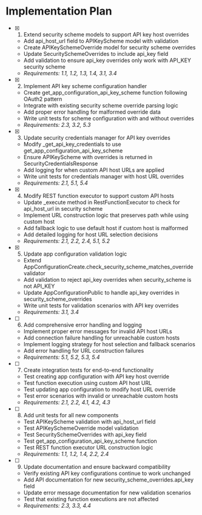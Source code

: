 # Implementation Plan

- [x] 1. Extend security scheme models to support API key host overrides

  - Add api_host_url field to APIKeyScheme model with validation
  - Create APIKeySchemeOverride model for security scheme overrides
  - Update SecuritySchemeOverrides to include api_key field
  - Add validation to ensure api_key overrides only work with API_KEY security scheme
  - _Requirements: 1.1, 1.2, 1.3, 1.4, 3.1, 3.4_

- [x] 2. Implement API key scheme configuration handler

  - Create get_app_configuration_api_key_scheme function following OAuth2 pattern
  - Integrate with existing security scheme override parsing logic
  - Add proper error handling for malformed override data
  - Write unit tests for scheme configuration with and without overrides
  - _Requirements: 2.3, 3.2, 5.3_

- [x] 3. Update security credentials manager for API key overrides

  - Modify \_get_api_key_credentials to use get_app_configuration_api_key_scheme
  - Ensure APIKeyScheme with overrides is returned in SecurityCredentialsResponse
  - Add logging for when custom API host URLs are applied
  - Write unit tests for credentials manager with host URL overrides
  - _Requirements: 2.1, 5.1, 5.4_

- [x] 4. Modify REST function executor to support custom API hosts

  - Update \_execute method in RestFunctionExecutor to check for api_host_url in security scheme
  - Implement URL construction logic that preserves path while using custom host
  - Add fallback logic to use default host if custom host is malformed
  - Add detailed logging for host URL selection decisions
  - _Requirements: 2.1, 2.2, 2.4, 5.1, 5.2_

- [x] 5. Update app configuration validation logic

  - Extend AppConfigurationCreate.check_security_scheme_matches_override validator
  - Add validation to reject api_key overrides when security_scheme is not API_KEY
  - Update AppConfigurationPublic to handle api_key overrides in security_scheme_overrides
  - Write unit tests for validation scenarios with API key overrides
  - _Requirements: 3.1, 3.4_

- [ ] 6. Add comprehensive error handling and logging

  - Implement proper error messages for invalid API host URLs
  - Add connection failure handling for unreachable custom hosts
  - Implement logging strategy for host selection and fallback scenarios
  - Add error handling for URL construction failures
  - _Requirements: 5.1, 5.2, 5.3, 5.4_

- [ ] 7. Create integration tests for end-to-end functionality

  - Test creating app configuration with API key host override
  - Test function execution using custom API host URL
  - Test updating app configuration to modify host URL override
  - Test error scenarios with invalid or unreachable custom hosts
  - _Requirements: 2.1, 2.2, 4.1, 4.2, 4.3_

- [ ] 8. Add unit tests for all new components

  - Test APIKeyScheme validation with api_host_url field
  - Test APIKeySchemeOverride model validation
  - Test SecuritySchemeOverrides with api_key field
  - Test get_app_configuration_api_key_scheme function
  - Test REST function executor URL construction logic
  - _Requirements: 1.1, 1.2, 1.4, 2.2, 2.4_

- [ ] 9. Update documentation and ensure backward compatibility
  - Verify existing API key configurations continue to work unchanged
  - Add API documentation for new security_scheme_overrides.api_key field
  - Update error message documentation for new validation scenarios
  - Test that existing function executions are not affected
  - _Requirements: 2.3, 3.3, 4.4_
